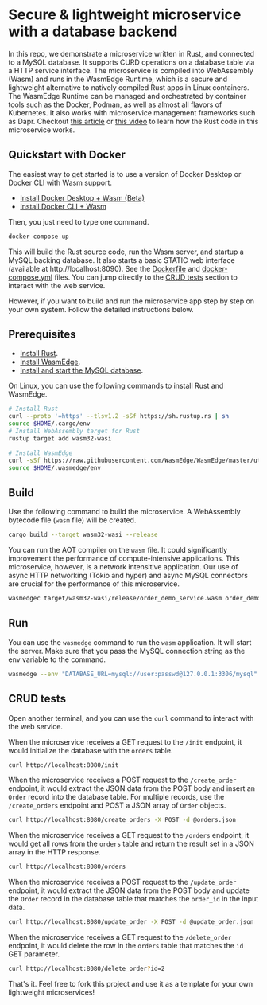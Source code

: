 # Secure & lightweight microservice with a database backend

In this repo, we demonstrate a microservice written in Rust, and connected to a MySQL database. It supports CURD operations on a database table via a HTTP service interface. The microservice is compiled into WebAssembly (Wasm) and runs in the WasmEdge Runtime, which is a secure and lightweight alternative to natively compiled Rust apps in Linux containers. The WasmEdge Runtime can be managed and orchestrated by container tools such as the Docker, Podman, as well as almost all flavors of Kubernetes. It also works with microservice management frameworks such as Dapr. Checkout [this article](https://blog.logrocket.com/rust-microservices-server-side-webassembly/) or [this video](https://www.youtube.com/watch?v=VSqMPFr7SEs) to learn how the Rust code in this microservice works.

## Quickstart with Docker

The easiest way to get started is to use a version of Docker Desktop or Docker CLI with Wasm support.

* [Install Docker Desktop + Wasm (Beta)](https://docs.docker.com/desktop/wasm/)
* [Install Docker CLI + Wasm](https://github.com/chris-crone/wasm-day-na-22/tree/main/server)

Then, you just need to type one command.

```bash
docker compose up
```

This will build the Rust source code, run the Wasm server, and startup a MySQL backing database. It also starts a basic STATIC web interface (available at http://localhost:8090). See the [Dockerfile](Dockerfile) and [docker-compose.yml](docker-compose.yml) files. You can jump directly to the [CRUD tests](#crud-tests) section to interact with the web service.

However, if you want to build and run the microservice app step by step on your own system. Follow the detailed instructions below.

## Prerequisites

* [Install Rust](https://www.rust-lang.org/tools/install).
* [Install WasmEdge](https://wasmedge.org/book/en/quick_start/install.html).
* [Install and start the MySQL database](https://dev.mysql.com/doc/mysql-installation-excerpt/8.0/en/).

On Linux, you can use the following commands to install Rust and WasmEdge.

```bash
# Install Rust
curl --proto '=https' --tlsv1.2 -sSf https://sh.rustup.rs | sh
source $HOME/.cargo/env
# Install WebAssembly target for Rust
rustup target add wasm32-wasi

# Install WasmEdge
curl -sSf https://raw.githubusercontent.com/WasmEdge/WasmEdge/master/utils/install.sh | bash -s -- -e all
source $HOME/.wasmedge/env
```

## Build

Use the following command to build the microservice. A WebAssembly bytecode file (`wasm` file) will be created.

```bash
cargo build --target wasm32-wasi --release
```

You can run the AOT compiler on the `wasm` file. It could significantly improvement the performance of compute-intensive applications. This microservice, however, is a network intensitive application. Our use of async HTTP networking (Tokio and hyper) and async MySQL connectors are crucial for the performance of this microservice.

```bash
wasmedgec target/wasm32-wasi/release/order_demo_service.wasm order_demo_service.wasm
```

## Run

You can use the `wasmedge` command to run the `wasm` application. It will start the server. Make sure that you pass the MySQL connection string as the env variable to the command. 

```bash
wasmedge --env "DATABASE_URL=mysql://user:passwd@127.0.0.1:3306/mysql" order_demo_service.wasm
```

## CRUD tests

Open another terminal, and you can use the `curl` command to interact with the web service.

When the microservice receives a GET request to the `/init` endpoint, it would initialize the database with the `orders` table.

```bash
curl http://localhost:8080/init
```

When the microservice receives a POST request to the `/create_order` endpoint, it would extract the JSON data from the POST body and insert an `Order` record into the database table.
For multiple records, use the `/create_orders` endpoint and POST a JSON array of `Order` objects.

```bash
curl http://localhost:8080/create_orders -X POST -d @orders.json
```

When the microservice receives a GET request to the `/orders` endpoint, it would get all rows from the `orders` table and return the result set in a JSON array in the HTTP response.

```bash
curl http://localhost:8080/orders
```

When the microservice receives a POST request to the `/update_order` endpoint, it would extract the JSON data from the POST body and update the `Order` record in the database table that matches the `order_id` in the input data.

```bash
curl http://localhost:8080/update_order -X POST -d @update_order.json
```

When the microservice receives a GET request to the `/delete_order` endpoint, it would delete the row in the `orders` table that matches the `id` GET parameter.

```bash
curl http://localhost:8080/delete_order?id=2
```

That's it. Feel free to fork this project and use it as a template for your own lightweight microservices!

